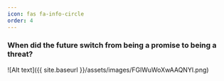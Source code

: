 ```yaml
---
icon: fas fa-info-circle
order: 4
---
```


### When did the future switch from being a promise to being a threat?

![Alt text]({{ site.baseurl }}/assets/images/FGlWuWoXwAAQNYl.png)






